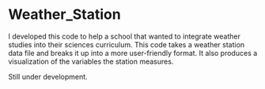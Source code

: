 # Weather_Station
I developed this code to help a school that wanted to integrate weather studies into their sciences curriculum.
This code takes a weather station data file and breaks it up into a more user-friendly format. It also produces a visualization of the variables the station measures.

Still under development.
